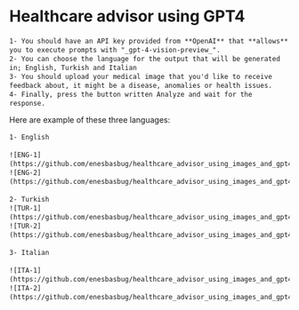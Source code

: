 # Healthcare advisor using GPT4

    1- You should have an API key provided from **OpenAI** that **allows** you to execute prompts with "_gpt-4-vision-preview_".
    2- You can choose the language for the output that will be generated in; English, Turkish and Italian
    3- You should upload your medical image that you'd like to receive feedback about, it might be a disease, anomalies or health issues.
    4- Finally, press the button written Analyze and wait for the response.

Here are example of these three languages:

    1- English

    ![ENG-1](https://github.com/enesbasbug/healthcare_advisor_using_images_and_gpt4/blob/master/images/e1.png)
    ![ENG-2](https://github.com/enesbasbug/healthcare_advisor_using_images_and_gpt4/blob/master/images/e2.png)

    2- Turkish
    ![TUR-1](https://github.com/enesbasbug/healthcare_advisor_using_images_and_gpt4/blob/master/images/t1.png)
    ![TUR-2](https://github.com/enesbasbug/healthcare_advisor_using_images_and_gpt4/blob/master/images/t2.png)

    3- Italian

    ![ITA-1](https://github.com/enesbasbug/healthcare_advisor_using_images_and_gpt4/blob/master/images/i1.png)
    ![ITA-2](https://github.com/enesbasbug/healthcare_advisor_using_images_and_gpt4/blob/master/images/i2.png)
